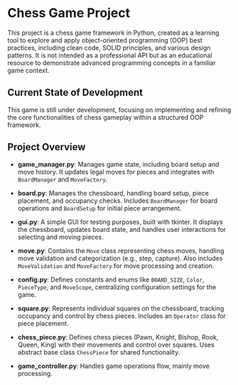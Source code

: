 # Chess Game Project

This project is a chess game framework in Python, created as a learning tool to explore and apply object-oriented programming (OOP) best practices, including clean code, SOLID principles, and various design patterns. It is not intended as a professional API but as an educational resource to demonstrate advanced programming concepts in a familiar game context.

## Current State of Development

This game is still under development, focusing on implementing and refining the core functionalities of chess gameplay within a structured OOP framework.


## Project Overview

- **game_manager.py**: Manages game state, including board setup and move history. It updates legal moves for pieces and integrates with `BoardManager` and `MoveFactory`.

- **board.py**: Manages the chessboard, handling board setup, piece placement, and occupancy checks. Includes `BoardManager` for board operations and `BoardSetup` for initial piece arrangement.

- **gui.py**: A simple GUI for testing purposes, built with tkinter. It displays the chessboard, updates board state, and handles user interactions for selecting and moving pieces.

- **move.py**: Contains the `Move` class representing chess moves, handling move validation and categorization (e.g., step, capture). Also includes `MoveValidation` and `MoveFactory` for move processing and creation.

- **config.py**: Defines constants and enums like `BOARD_SIZE`, `Color`, `PieceType`, and `MoveScope`, centralizing configuration settings for the game.

- **square.py**: Represents individual squares on the chessboard, tracking occupancy and control by chess pieces. Includes an `Operator` class for piece placement.

- **chess_piece.py**: Defines chess pieces (Pawn, Knight, Bishop, Rook, Queen, King) with their movements and control over squares. Uses abstract base class `ChessPiece` for shared functionality.

- **game_controller.py**: Handles game operations flow, mainly move processing.
